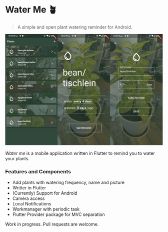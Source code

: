 # Water Me 🪴

> A simple and open plant watering reminder for Android.
  

<p align="left">
    <img src="./assets/preview.png" alt="preview" width="800"/>
</p>

_Water me_ is a mobile application written in Flutter to  remind you to water your plants.

### Features and Components
- Add plants with watering frequency, name and picture
- Writter in Flutter
- (Currently) Support for Android
- Camera access
- Local Notifications
- Workmanager with periodic task
- Flutter Provider package for MVC separation

Work in progress. Pull requests are welcome.


